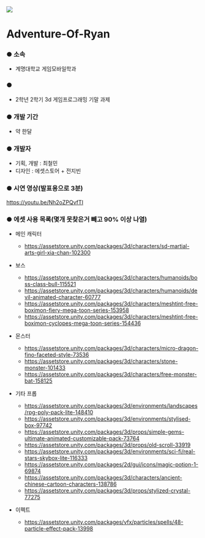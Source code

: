 <div style"margin:auto;">
<img src="https://user-images.githubusercontent.com/20456842/79724628-d42bfa00-8322-11ea-819b-77429eecae86.PNG">
</div>

# Adventure-Of-Ryan

### ● 소속
* 계명대학교 게임모바일학과

### ● 
* 2학년 2학기 3d 게임프로그래밍 기말 과제

### ● 개발 기간
* 약 한달

### ● 개발자
 * 기획, 개발 : 최철민
 * 디자인 : 에셋스토어 + 전지빈
 
### ● 시연 영상(발표용으로 3분)
https://youtu.be/Nh2oZPQvfTI

### ● 에셋 사용 목록(몇개 못찾은거 빼고 90% 이상 나열)
* 메인 캐릭터
  * https://assetstore.unity.com/packages/3d/characters/sd-martial-arts-girl-xia-chan-102300
  
* 보스
  * https://assetstore.unity.com/packages/3d/characters/humanoids/boss-class-bull-115521
  * https://assetstore.unity.com/packages/3d/characters/humanoids/devil-animated-character-60777
  * https://assetstore.unity.com/packages/3d/characters/meshtint-free-boximon-fiery-mega-toon-series-153958
  * https://assetstore.unity.com/packages/3d/characters/meshtint-free-boximon-cyclopes-mega-toon-series-154436
  
* 몬스터
  * https://assetstore.unity.com/packages/3d/characters/micro-dragon-fino-faceted-style-73536
  * https://assetstore.unity.com/packages/3d/characters/stone-monster-101433
  * https://assetstore.unity.com/packages/3d/characters/free-monster-bat-158125
  
  
* 기타 프롭
  * https://assetstore.unity.com/packages/3d/environments/landscapes/rpg-poly-pack-lite-148410
  * https://assetstore.unity.com/packages/3d/environments/stylised-box-97742
  * https://assetstore.unity.com/packages/3d/props/simple-gems-ultimate-animated-customizable-pack-73764
  * https://assetstore.unity.com/packages/3d/props/old-scroll-33919
  * https://assetstore.unity.com/packages/3d/environments/sci-fi/real-stars-skybox-lite-116333
  * https://assetstore.unity.com/packages/2d/gui/icons/magic-potion-1-69874
  * https://assetstore.unity.com/packages/3d/characters/ancient-chinese-cartoon-characters-138786
  * https://assetstore.unity.com/packages/3d/props/stylized-crystal-77275
  
* 이펙트
  * https://assetstore.unity.com/packages/vfx/particles/spells/48-particle-effect-pack-13998
